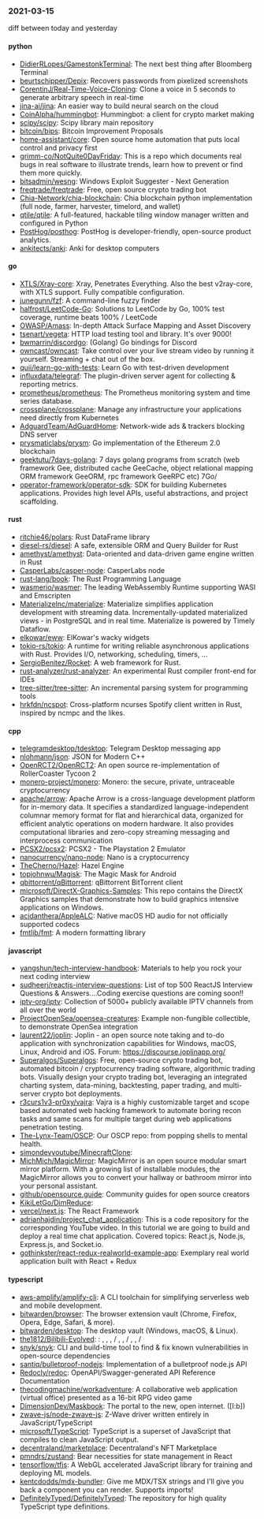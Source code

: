 ### 2021-03-15
diff between today and yesterday

#### python
* [DidierRLopes/GamestonkTerminal](https://github.com/DidierRLopes/GamestonkTerminal): The next best thing after Bloomberg Terminal
* [beurtschipper/Depix](https://github.com/beurtschipper/Depix): Recovers passwords from pixelized screenshots
* [CorentinJ/Real-Time-Voice-Cloning](https://github.com/CorentinJ/Real-Time-Voice-Cloning): Clone a voice in 5 seconds to generate arbitrary speech in real-time
* [jina-ai/jina](https://github.com/jina-ai/jina): An easier way to build neural search on the cloud
* [CoinAlpha/hummingbot](https://github.com/CoinAlpha/hummingbot): Hummingbot: a client for crypto market making
* [scipy/scipy](https://github.com/scipy/scipy): Scipy library main repository
* [bitcoin/bips](https://github.com/bitcoin/bips): Bitcoin Improvement Proposals
* [home-assistant/core](https://github.com/home-assistant/core):  Open source home automation that puts local control and privacy first
* [grimm-co/NotQuite0DayFriday](https://github.com/grimm-co/NotQuite0DayFriday): This is a repo which documents real bugs in real software to illustrate trends, learn how to prevent or find them more quickly.
* [bitsadmin/wesng](https://github.com/bitsadmin/wesng): Windows Exploit Suggester - Next Generation
* [freqtrade/freqtrade](https://github.com/freqtrade/freqtrade): Free, open source crypto trading bot
* [Chia-Network/chia-blockchain](https://github.com/Chia-Network/chia-blockchain): Chia blockchain python implementation (full node, farmer, harvester, timelord, and wallet)
* [qtile/qtile](https://github.com/qtile/qtile):  A full-featured, hackable tiling window manager written and configured in Python
* [PostHog/posthog](https://github.com/PostHog/posthog):  PostHog is developer-friendly, open-source product analytics.
* [ankitects/anki](https://github.com/ankitects/anki): Anki for desktop computers

#### go
* [XTLS/Xray-core](https://github.com/XTLS/Xray-core): Xray, Penetrates Everything. Also the best v2ray-core, with XTLS support. Fully compatible configuration.
* [junegunn/fzf](https://github.com/junegunn/fzf):  A command-line fuzzy finder
* [halfrost/LeetCode-Go](https://github.com/halfrost/LeetCode-Go):  Solutions to LeetCode by Go, 100% test coverage, runtime beats 100% / LeetCode 
* [OWASP/Amass](https://github.com/OWASP/Amass): In-depth Attack Surface Mapping and Asset Discovery
* [tsenart/vegeta](https://github.com/tsenart/vegeta): HTTP load testing tool and library. It's over 9000!
* [bwmarrin/discordgo](https://github.com/bwmarrin/discordgo): (Golang) Go bindings for Discord
* [owncast/owncast](https://github.com/owncast/owncast): Take control over your live stream video by running it yourself. Streaming + chat out of the box.
* [quii/learn-go-with-tests](https://github.com/quii/learn-go-with-tests): Learn Go with test-driven development
* [influxdata/telegraf](https://github.com/influxdata/telegraf): The plugin-driven server agent for collecting & reporting metrics.
* [prometheus/prometheus](https://github.com/prometheus/prometheus): The Prometheus monitoring system and time series database.
* [crossplane/crossplane](https://github.com/crossplane/crossplane): Manage any infrastructure your applications need directly from Kubernetes
* [AdguardTeam/AdGuardHome](https://github.com/AdguardTeam/AdGuardHome): Network-wide ads & trackers blocking DNS server
* [prysmaticlabs/prysm](https://github.com/prysmaticlabs/prysm): Go implementation of the Ethereum 2.0 blockchain
* [geektutu/7days-golang](https://github.com/geektutu/7days-golang): 7 days golang programs from scratch (web framework Gee, distributed cache GeeCache, object relational mapping ORM framework GeeORM, rpc framework GeeRPC etc) 7Go/
* [operator-framework/operator-sdk](https://github.com/operator-framework/operator-sdk): SDK for building Kubernetes applications. Provides high level APIs, useful abstractions, and project scaffolding.

#### rust
* [ritchie46/polars](https://github.com/ritchie46/polars): Rust DataFrame library
* [diesel-rs/diesel](https://github.com/diesel-rs/diesel): A safe, extensible ORM and Query Builder for Rust
* [amethyst/amethyst](https://github.com/amethyst/amethyst): Data-oriented and data-driven game engine written in Rust
* [CasperLabs/casper-node](https://github.com/CasperLabs/casper-node): CasperLabs node
* [rust-lang/book](https://github.com/rust-lang/book): The Rust Programming Language
* [wasmerio/wasmer](https://github.com/wasmerio/wasmer):  The leading WebAssembly Runtime supporting WASI and Emscripten
* [MaterializeInc/materialize](https://github.com/MaterializeInc/materialize): Materialize simplifies application development with streaming data. Incrementally-updated materialized views - in PostgreSQL and in real time. Materialize is powered by Timely Dataflow.
* [elkowar/eww](https://github.com/elkowar/eww): ElKowar's wacky widgets
* [tokio-rs/tokio](https://github.com/tokio-rs/tokio): A runtime for writing reliable asynchronous applications with Rust. Provides I/O, networking, scheduling, timers, ...
* [SergioBenitez/Rocket](https://github.com/SergioBenitez/Rocket): A web framework for Rust.
* [rust-analyzer/rust-analyzer](https://github.com/rust-analyzer/rust-analyzer): An experimental Rust compiler front-end for IDEs
* [tree-sitter/tree-sitter](https://github.com/tree-sitter/tree-sitter): An incremental parsing system for programming tools
* [hrkfdn/ncspot](https://github.com/hrkfdn/ncspot): Cross-platform ncurses Spotify client written in Rust, inspired by ncmpc and the likes.

#### cpp
* [telegramdesktop/tdesktop](https://github.com/telegramdesktop/tdesktop): Telegram Desktop messaging app
* [nlohmann/json](https://github.com/nlohmann/json): JSON for Modern C++
* [OpenRCT2/OpenRCT2](https://github.com/OpenRCT2/OpenRCT2): An open source re-implementation of RollerCoaster Tycoon 2 
* [monero-project/monero](https://github.com/monero-project/monero): Monero: the secure, private, untraceable cryptocurrency
* [apache/arrow](https://github.com/apache/arrow): Apache Arrow is a cross-language development platform for in-memory data. It specifies a standardized language-independent columnar memory format for flat and hierarchical data, organized for efficient analytic operations on modern hardware. It also provides computational libraries and zero-copy streaming messaging and interprocess communication
* [PCSX2/pcsx2](https://github.com/PCSX2/pcsx2): PCSX2 - The Playstation 2 Emulator
* [nanocurrency/nano-node](https://github.com/nanocurrency/nano-node): Nano is a cryptocurrency
* [TheCherno/Hazel](https://github.com/TheCherno/Hazel): Hazel Engine
* [topjohnwu/Magisk](https://github.com/topjohnwu/Magisk): The Magic Mask for Android
* [qbittorrent/qBittorrent](https://github.com/qbittorrent/qBittorrent): qBittorrent BitTorrent client
* [microsoft/DirectX-Graphics-Samples](https://github.com/microsoft/DirectX-Graphics-Samples): This repo contains the DirectX Graphics samples that demonstrate how to build graphics intensive applications on Windows.
* [acidanthera/AppleALC](https://github.com/acidanthera/AppleALC): Native macOS HD audio for not officially supported codecs
* [fmtlib/fmt](https://github.com/fmtlib/fmt): A modern formatting library

#### javascript
* [yangshun/tech-interview-handbook](https://github.com/yangshun/tech-interview-handbook):  Materials to help you rock your next coding interview
* [sudheerj/reactjs-interview-questions](https://github.com/sudheerj/reactjs-interview-questions): List of top 500 ReactJS Interview Questions & Answers....Coding exercise questions are coming soon!!
* [iptv-org/iptv](https://github.com/iptv-org/iptv): Collection of 5000+ publicly available IPTV channels from all over the world
* [ProjectOpenSea/opensea-creatures](https://github.com/ProjectOpenSea/opensea-creatures): Example non-fungible collectible, to demonstrate OpenSea integration
* [laurent22/joplin](https://github.com/laurent22/joplin): Joplin - an open source note taking and to-do application with synchronization capabilities for Windows, macOS, Linux, Android and iOS. Forum: https://discourse.joplinapp.org/
* [Superalgos/Superalgos](https://github.com/Superalgos/Superalgos): Free, open-source crypto trading bot, automated bitcoin / cryptocurrency trading software, algorithmic trading bots. Visually design your crypto trading bot, leveraging an integrated charting system, data-mining, backtesting, paper trading, and multi-server crypto bot deployments.
* [r3curs1v3-pr0xy/vajra](https://github.com/r3curs1v3-pr0xy/vajra): Vajra is a highly customizable target and scope based automated web hacking framework to automate boring recon tasks and same scans for multiple target during web applications penetration testing.
* [The-Lynx-Team/OSCP](https://github.com/The-Lynx-Team/OSCP): Our OSCP repo: from popping shells to mental health.
* [simondevyoutube/MinecraftClone](https://github.com/simondevyoutube/MinecraftClone): 
* [MichMich/MagicMirror](https://github.com/MichMich/MagicMirror): MagicMirror is an open source modular smart mirror platform. With a growing list of installable modules, the MagicMirror allows you to convert your hallway or bathroom mirror into your personal assistant.
* [github/opensource.guide](https://github.com/github/opensource.guide):  Community guides for open source creators
* [KikiLetGo/DimReduce](https://github.com/KikiLetGo/DimReduce): 
* [vercel/next.js](https://github.com/vercel/next.js): The React Framework
* [adrianhajdin/project_chat_application](https://github.com/adrianhajdin/project_chat_application): This is a code repository for the corresponding YouTube video. In this tutorial we are going to build and deploy a real time chat application. Covered topics: React.js, Node.js, Express.js, and Socket.io.
* [gothinkster/react-redux-realworld-example-app](https://github.com/gothinkster/react-redux-realworld-example-app): Exemplary real world application built with React + Redux

#### typescript
* [aws-amplify/amplify-cli](https://github.com/aws-amplify/amplify-cli): A CLI toolchain for simplifying serverless web and mobile development.
* [bitwarden/browser](https://github.com/bitwarden/browser): The browser extension vault (Chrome, Firefox, Opera, Edge, Safari, & more).
* [bitwarden/desktop](https://github.com/bitwarden/desktop): The desktop vault (Windows, macOS, & Linux).
* [the1812/Bilibili-Evolved](https://github.com/the1812/Bilibili-Evolved): : , , ,  / , ,  / , ,  / 
* [snyk/snyk](https://github.com/snyk/snyk): CLI and build-time tool to find & fix known vulnerabilities in open-source dependencies
* [santiq/bulletproof-nodejs](https://github.com/santiq/bulletproof-nodejs): Implementation of a bulletproof node.js API 
* [Redocly/redoc](https://github.com/Redocly/redoc):  OpenAPI/Swagger-generated API Reference Documentation
* [thecodingmachine/workadventure](https://github.com/thecodingmachine/workadventure): A collaborative web application (virtual office) presented as a 16-bit RPG video game
* [DimensionDev/Maskbook](https://github.com/DimensionDev/Maskbook): The portal to the new, open internet. ([I:b])
* [zwave-js/node-zwave-js](https://github.com/zwave-js/node-zwave-js): Z-Wave driver written entirely in JavaScript/TypeScript
* [microsoft/TypeScript](https://github.com/microsoft/TypeScript): TypeScript is a superset of JavaScript that compiles to clean JavaScript output.
* [decentraland/marketplace](https://github.com/decentraland/marketplace):  Decentraland's NFT Marketplace
* [pmndrs/zustand](https://github.com/pmndrs/zustand):  Bear necessities for state management in React
* [tensorflow/tfjs](https://github.com/tensorflow/tfjs): A WebGL accelerated JavaScript library for training and deploying ML models.
* [kentcdodds/mdx-bundler](https://github.com/kentcdodds/mdx-bundler):  Give me MDX/TSX strings and I'll give you back a component you can render. Supports imports!
* [DefinitelyTyped/DefinitelyTyped](https://github.com/DefinitelyTyped/DefinitelyTyped): The repository for high quality TypeScript type definitions.
